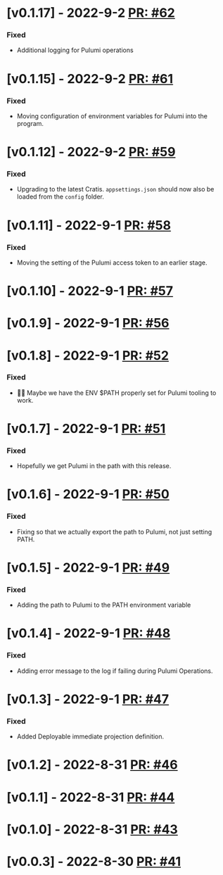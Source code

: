 # [v0.1.17] - 2022-9-2 [PR: #62](https://github.com/aksio-insurtech/AppManager/pull/62)

### Fixed

- Additional logging for Pulumi operations


# [v0.1.15] - 2022-9-2 [PR: #61](https://github.com/aksio-insurtech/AppManager/pull/61)

### Fixed

- Moving configuration of environment variables for Pulumi into the program.


# [v0.1.12] - 2022-9-2 [PR: #59](https://github.com/aksio-insurtech/AppManager/pull/59)

### Fixed

- Upgrading to the latest Cratis. `appsettings.json` should now also be loaded from the `config` folder.


# [v0.1.11] - 2022-9-1 [PR: #58](https://github.com/aksio-insurtech/AppManager/pull/58)

### Fixed

- Moving the setting of the Pulumi access token to an earlier stage.


# [v0.1.10] - 2022-9-1 [PR: #57](https://github.com/aksio-insurtech/AppManager/pull/57)



# [v0.1.9] - 2022-9-1 [PR: #56](https://github.com/aksio-insurtech/AppManager/pull/56)



# [v0.1.8] - 2022-9-1 [PR: #52](https://github.com/aksio-insurtech/AppManager/pull/52)

### Fixed

- 🤞🏻 Maybe we have the ENV $PATH properly set for Pulumi tooling to work.


# [v0.1.7] - 2022-9-1 [PR: #51](https://github.com/aksio-insurtech/AppManager/pull/51)

### Fixed

- Hopefully we get Pulumi in the path with this release.


# [v0.1.6] - 2022-9-1 [PR: #50](https://github.com/aksio-insurtech/AppManager/pull/50)

### Fixed

- Fixing so that we actually export the path to Pulumi, not just setting PATH.


# [v0.1.5] - 2022-9-1 [PR: #49](https://github.com/aksio-insurtech/AppManager/pull/49)

### Fixed

- Adding the path to Pulumi to the PATH environment variable


# [v0.1.4] - 2022-9-1 [PR: #48](https://github.com/aksio-insurtech/AppManager/pull/48)

### Fixed

- Adding error message to the log if failing during Pulumi Operations.


# [v0.1.3] - 2022-9-1 [PR: #47](https://github.com/aksio-insurtech/AppManager/pull/47)

### Fixed

- Added Deployable immediate projection definition.


# [v0.1.2] - 2022-8-31 [PR: #46](https://github.com/aksio-insurtech/AppManager/pull/46)



# [v0.1.1] - 2022-8-31 [PR: #44](https://github.com/aksio-insurtech/AppManager/pull/44)



# [v0.1.0] - 2022-8-31 [PR: #43](https://github.com/aksio-insurtech/AppManager/pull/43)



# [v0.0.3] - 2022-8-30 [PR: #41](https://github.com/aksio-insurtech/AppManager/pull/41)



